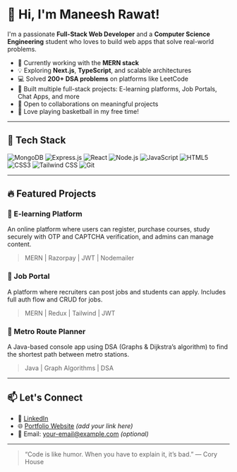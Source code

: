 # 👋 Hi, I'm Maneesh Rawat!

I'm a passionate **Full-Stack Web Developer** and a **Computer Science Engineering** student who loves to build web apps that solve real-world problems.

- 🔭 Currently working with the **MERN stack**
- 💡 Exploring **Next.js**, **TypeScript**, and scalable architectures
- 💻 Solved **200+ DSA problems** on platforms like LeetCode
- 🚀 Built multiple full-stack projects: E-learning platforms, Job Portals, Chat Apps, and more
- 🤝 Open to collaborations on meaningful projects
- 🏀 Love playing basketball in my free time!

---

## 🚀 Tech Stack

![MongoDB](https://img.shields.io/badge/-MongoDB-4EA94B?style=for-the-badge&logo=mongodb&logoColor=white)
![Express.js](https://img.shields.io/badge/-Express.js-000000?style=for-the-badge&logo=express&logoColor=white)
![React](https://img.shields.io/badge/-React-61DAFB?style=for-the-badge&logo=react&logoColor=black)
![Node.js](https://img.shields.io/badge/-Node.js-339933?style=for-the-badge&logo=node.js&logoColor=white)
![JavaScript](https://img.shields.io/badge/-JavaScript-F7DF1E?style=for-the-badge&logo=javascript&logoColor=black)
![HTML5](https://img.shields.io/badge/-HTML5-E34F26?style=for-the-badge&logo=html5&logoColor=white)
![CSS3](https://img.shields.io/badge/-CSS3-1572B6?style=for-the-badge&logo=css3)
![Tailwind CSS](https://img.shields.io/badge/-Tailwind_CSS-38B2AC?style=for-the-badge&logo=tailwind-css&logoColor=white)
![Git](https://img.shields.io/badge/-Git-F05032?style=for-the-badge&logo=git&logoColor=white)

---

## 🔥 Featured Projects

### 🧠 E-learning Platform
An online platform where users can register, purchase courses, study securely with OTP and CAPTCHA verification, and admins can manage content.
> MERN | Razorpay | JWT | Nodemailer

### 💼 Job Portal
A platform where recruiters can post jobs and students can apply. Includes full auth flow and CRUD for jobs.
> MERN | Redux | Tailwind | JWT

### 🧭 Metro Route Planner
A Java-based console app using DSA (Graphs & Dijkstra’s algorithm) to find the shortest path between metro stations.
> Java | Graph Algorithms | DSA

---

## 📫 Let's Connect

- 💼 [LinkedIn](https://www.linkedin.com/in/maneesh-rawat/)
- 🌐 [Portfolio Website](#) *(add your link here)*
- 📧 Email: your-email@example.com *(optional)*

---

> “Code is like humor. When you have to explain it, it’s bad.” — Cory House
